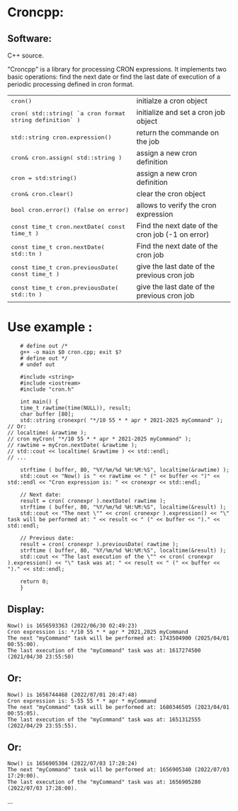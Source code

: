 Croncpp:
=====================

Software:
---------

C++ source.

"Croncpp" is a library for processing CRON expressions. It implements two basic operations: find the next date or find the last date of execution of a periodic processing defined in cron format.

<table>
  <tr>
    <td><tt>cron()</tt></td>
    <td>initialze a cron object</td>
  </tr>
  <tr>
    <td><tt>cron( std::string( `a cron format string definition` )</tt></td>
    <td>initialize and set a cron job object</td>
  </tr>
  <tr>
    <td><tt>std::string cron.expression()</tt></td>
    <td>return the commande on the job</td>
  </tr>
  <tr>
    <td><tt>cron& cron.assign( std::string )</td>
    <td>assign a new cron definition</td>
  </tr>
  <tr>
    <td><tt>cron = std:string()</td>
    <td>assign a new cron definition</td>
  </tr>
  <tr>
    <td><tt>cron& cron.clear()</td>
    <td>clear the cron object</td>
  </tr>
  <tr>
    <td><tt>bool cron.error() (false on error)</td>
    <td>allows to verify the cron expression</td>
  </tr>
  <tr>
    <td><tt>const time_t cron.nextDate( const time_t )</td>
    <td>Find the next date of the cron job (-1 on error)</td>
  </tr>
  <tr>
    <td><tt>const time_t cron.nextDate( std::tn )</td>
    <td>Find the next date of the cron job</td>
  </tr>
  <tr>
    <td><tt>const time_t cron.previousDate( const time_t )</td>
    <td>give the last date of the previous cron job</td>
  </tr>
  <tr>
    <td><tt>const time_t cron.previousDate( std::tn )</td>
    <td>give the last date of the previous cron job</td>
  </tr>
</table>


Use example :
=====================
        # define out /*
        g++ -o main $0 cron.cpp; exit $?
        # define out */
        # undef out

        #include <string>
        #include <iostream>
        #include "cron.h"

        int main() {
        time_t rawtime(time(NULL)), result;
        char buffer [80];
        std::string cronexpr( "*/10 55 * * apr * 2021-2025 myCommand" );
	// Or:
	// localtime( &rawtime );
	// cron myCron( "*/10 55 * * apr * 2021-2025 myCommand" );
	// rawtime = myCron.nextDate( &rawtime );
	// std::cout << localtime( &rawtime ) << std::endl;
	// ...

        strftime ( buffer, 80, "%Y/%m/%d %H:%M:%S", localtime(&rawtime) );
        std::cout << "Now() is " << rawtime << " (" << buffer << ")" << std::endl << "Cron expression is: " << cronexpr << std::endl;

        // Next date:
        result = cron( cronexpr ).nextDate( rawtime );
        strftime ( buffer, 80, "%Y/%m/%d %H:%M:%S", localtime(&result) );
        std::cout << "The next \"" << cron( cronexpr ).expression() << "\" task will be performed at: " << result << " (" << buffer << ")." << std::endl;

        // Previous date:
        result = cron( cronexpr ).previousDate( rawtime );
        strftime ( buffer, 80, "%Y/%m/%d %H:%M:%S", localtime(&result) );
        std::cout << "The last execution of the \"" << cron( cronexpr ).expression() << "\" task was at: " << result << " (" << buffer << ")." << std::endl;

        return 0;
        }

Display:
---------
	Now() is 1656593363 (2022/06/30 02:49:23)
	Cron expression is: */10 55 * * apr * 2021,2025 myCommand
	The next "myCommand" task will be performed at: 1743504900 (2025/04/01 00:55:00).
	The last execution of the "myCommand" task was at: 1617274500 (2021/04/30 23:55:50)

Or:
---------
	
	Now() is 1656744468 (2022/07/01 20:47:48)
	Cron expression is: 5-55 55 * * apr * myCommand
	The next "myCommand" task will be performed at: 1680346505 (2023/04/01 00:55:05).
	The last execution of the "myCommand" task was at: 1651312555 (2022/04/29 23:55:55).

Or:
---------
	Now() is 1656905304 (2022/07/03 17:28:24)
	The next "myCommand" task will be performed at: 1656905340 (2022/07/03 17:29:00).
	The last execution of the "myCommand" task was at: 1656905280 (2022/07/03 17:28:00).

...

